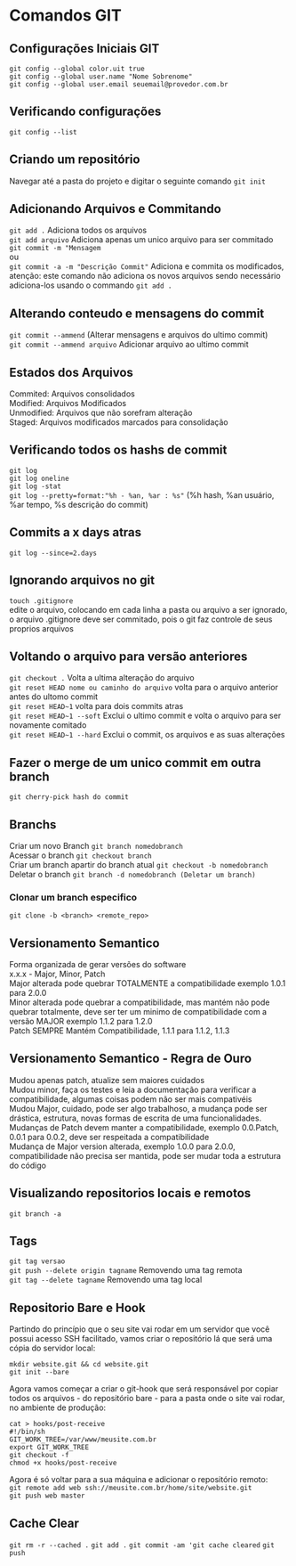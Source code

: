 # Comandos GIT

## Configurações Iniciais GIT
`git config --global color.uit true`  
`git config --global user.name "Nome Sobrenome"`      
`git config --global user.email seuemail@provedor.com.br`    

## Verificando configurações
`git config --list`    

## Criando um repositório
Navegar até a pasta do projeto e digitar o seguinte comando `git init`      

## Adicionando Arquivos e Commitando 
`git add .` Adiciona todos os arquivos   
`git add arquivo` Adiciona apenas um unico arquivo para ser commitado  
`git commit -m "Mensagem`    
ou   
`git commit -a -m "Descrição Commit"` Adiciona e commita os modificados, atenção: este comando não adiciona os novos arquivos sendo necessário adiciona-los usando o commando `git add .`  

## Alterando conteudo e mensagens do commit
`git commit --ammend` (Alterar mensagens e arquivos do ultimo commit)  
`git commit --ammend arquivo` Adicionar arquivo ao ultimo commit  

## Estados dos Arquivos
Commited: Arquivos consolidados  
Modified: Arquivos Modificados  
Unmodified: Arquivos que não sorefram alteração    
Staged: Arquivos modificados marcados para consolidação  

## Verificando todos os hashs de commit 
`git log`  
`git log oneline`    
`git log -stat`    
`git log --pretty=format:"%h - %an, %ar : %s"` (%h hash, %an usuário, %ar tempo, %s descrição do commit)      

## Commits a x days atras
`git log --since=2.days`  

## Ignorando arquivos no git
`touch .gitignore`    
edite o arquivo, colocando em cada linha a pasta ou arquivo a ser ignorado, o arquivo .gitignore deve ser commitado, pois 
o git faz controle de seus proprios arquivos  

## Voltando o arquivo para versão anteriores
`git checkout .` Volta a ultima alteração do arquivo       
`git reset HEAD nome ou caminho do arquivo` volta para o arquivo anterior antes do ultomo commit  
`git reset HEAD~1` volta para dois commits atras  
`git reset HEAD~1 --soft` Exclui o ultimo commit e volta o arquivo para ser novamente comitado        
`git reset HEAD~1 --hard` Exclui o commit, os arquivos e as suas alterações        

## Fazer o merge de um unico commit em outra branch
`git cherry-pick hash do commit`  

## Branchs
Criar um novo Branch `git branch nomedobranch`  
Acessar o branch `git checkout branch`    
Criar um branch apartir do branch atual `git checkout -b nomedobranch`    
Deletar o branch `git branch -d nomedobranch (Deletar um branch)`  

### Clonar um branch especifico 

`git clone -b <branch> <remote_repo>`  

## Versionamento Semantico
Forma organizada de gerar versões do software  
x.x.x - Major, Minor, Patch  
Major alterada pode quebrar TOTALMENTE a compatibilidade exemplo 1.0.1 para 2.0.0  
Minor alterada pode quebrar a compatibilidade, mas mantém não pode quebrar totalmente, deve ser ter um minimo de compatibilidade com 
a versão MAJOR exemplo 1.1.2 para 1.2.0  
Patch SEMPRE Mantém Compatibilidade, 1.1.1 para 1.1.2, 1.1.3  

## Versionamento Semantico - Regra de Ouro  
Mudou apenas patch, atualize sem maiores cuidados  
Mudou minor, faça os testes e leia a documentação para verificar a compatibilidade, algumas coisas podem não ser mais compativéis   
Mudou Major, cuidado, pode ser algo trabalhoso, a mudança pode ser drástica, estrutura, novas formas de escrita de uma funcionalidades. 
Mudanças de Patch devem manter a compatibilidade, exemplo 0.0.Patch, 0.0.1 para 0.0.2, deve ser respeitada a compatibilidade  
Mudança de Major version alterada, exemplo 1.0.0 para 2.0.0, compatibilidade não precisa ser mantida, pode ser mudar toda a estrutura do código        

## Visualizando repositorios locais e remotos
`git branch -a`  

## Tags
`git tag versao`  
`git push --delete origin tagname` Removendo uma tag remota       
`git tag --delete tagname` Removendo uma tag local      

## Repositorio Bare e Hook

Partindo do princípio que o seu site vai rodar em um servidor que você possui acesso SSH facilitado, 
vamos criar o repositório lá que será uma cópia do servidor local:  

`mkdir website.git && cd website.git`    
`git init --bare`      

Agora vamos começar a criar o git-hook que será responsável por copiar todos os arquivos - do repositório bare - 
para a pasta onde o site vai rodar, no ambiente de produção:  

`cat > hooks/post-receive`    
`#!/bin/sh`      
`GIT_WORK_TREE=/var/www/meusite.com.br`      
`export GIT_WORK_TREE`      
`git checkout -f`    
`chmod +x hooks/post-receive`      

Agora é só voltar para a sua máquina e adicionar o repositório remoto:  
`git remote add web ssh://meusite.com.br/home/site/website.git`    
`git push web master`    

## Cache Clear
`git rm -r --cached .` 
`git add .` 
`git commit -am 'git cache cleared` 
`git push` 
